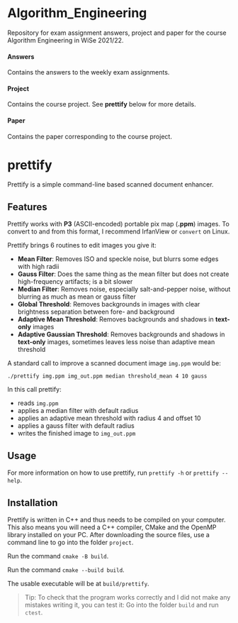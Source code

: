# Algorithm_Engineering

Repository for exam assignment answers, project and paper for the course Algorithm Engineering in WiSe 2021/22.

#### Answers
Contains the answers to the weekly exam assignments.

#### Project
Contains the course project. See **prettify** below for more details.

#### Paper
Contains the paper corresponding to the course project.


# prettify
Prettify is a simple command-line based scanned document enhancer.

## Features
Prettify works with **P3** (ASCII-encoded) portable pix map (**.ppm**) images. To convert to and from this format, I recommend IrfanView or `convert` on Linux.

Prettify brings 6 routines to edit images you give it:
- **Mean Filter**: Removes ISO and speckle noise, but blurrs some edges with high radii
- **Gauss Filter**: Does the same thing as the mean filter but does not create high-frequency artifacts; is a bit slower
- **Median Filter**: Removes noise, especially salt-and-pepper noise, without blurring as much as mean or gauss filter
- **Global Threshold**: Removes backgrounds in images with clear brightness separation between fore- and background
- **Adaptive Mean Threshold**: Removes backgrounds and shadows in **text-only** images
- **Adaptive Gaussian Threshold**: Removes backgrounds and shadows in **text-only** images, sometimes leaves less noise than adaptive mean threshold

A standard call to improve a scanned document image `img.ppm` would be:
```
./prettify img.ppm img_out.ppm median threshold_mean 4 10 gauss
``` 

In this call prettify:
- reads `img.ppm`
- applies a median filter with default radius
- applies an adaptive mean threshold with radius 4 and offset 10
- applies a gauss filter with default radius
- writes the finished image to `img_out.ppm`


## Usage
For more information on how to use prettify, run `prettify -h` or `prettify --help`.

## Installation
Prettify is written in C++ and thus needs to be compiled on your computer. This also means you will need a C++ compiler, CMake and the OpenMP library installed on your PC.
After downloading the source files, use a command line to go into the folder `project`.

Run the command `cmake -B build`.

Run the command `cmake --build build`.

The usable executable will be at `build/prettify`.

> Tip: To check that the program works correctly and I did not make any mistakes writing it, you can test it:
> Go into the folder `build` and run `ctest`.